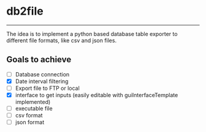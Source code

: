 # db2file

---

The idea is to implement a python based database table exporter to different file formats, like csv and json files.

## Goals to achieve
- [ ] Database connection
- [x] Date interval filtering
- [ ] Export file to FTP or local
- [x] interface to get inputs (easily editable with guiInterfaceTemplate implemented)
- [ ] executable file
- [ ] csv format
- [ ] json format
